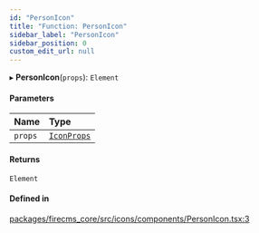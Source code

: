 ```yaml
---
id: "PersonIcon"
title: "Function: PersonIcon"
sidebar_label: "PersonIcon"
sidebar_position: 0
custom_edit_url: null
---
```


▸ **PersonIcon**(`props`): `Element`

#### Parameters

| Name | Type |
| :------ | :------ |
| `props` | [`IconProps`](../types/IconProps.md) |

#### Returns

`Element`

#### Defined in

[packages/firecms_core/src/icons/components/PersonIcon.tsx:3](https://github.com/FireCMSco/firecms/blob/d45f3739/packages/firecms_core/src/icons/components/PersonIcon.tsx#L3)
